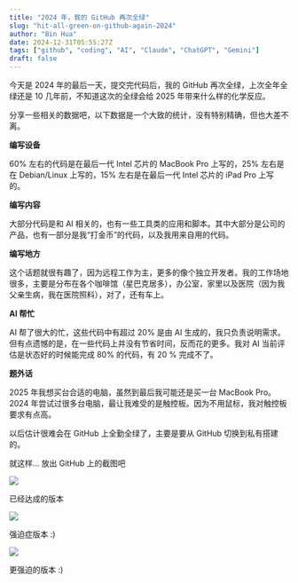 ```yaml
---
title: "2024 年，我的 GitHub 再次全绿"
slug: "hit-all-green-on-github-again-2024"
author: "Bin Hua"
date: 2024-12-31T05:55:27Z
tags: ["github", "coding", "AI", "Claude", "ChatGPT", "Gemini"]
draft: false
---
```


今天是 2024 年的最后一天，提交完代码后，我的 GitHub 再次全绿，上次全年全绿还是 10 几年前，不知道这次的全绿会给 2025 年带来什么样的化学反应。

分享一些相关的数据吧，以下数据是一个大致的统计，没有特别精确，但也大差不离。

**编写设备**

60% 左右的代码是在最后一代 Intel 芯片的 MacBook Pro 上写的，25% 左右是在 Debian/Linux 上写的，15% 左右是在最后一代 Intel 芯片的 iPad Pro 上写的。

**编写内容**

大部分代码是和 AI 相关的，也有一些工具类的应用和脚本。其中大部分是公司的产品，也有一部分是我“打金币”的代码，以及我用来自用的代码。

**编写地方**

这个话题就很有趣了，因为远程工作为主，更多的像个独立开发者。我的工作场地很多，主要是分布在各个咖啡馆（星巴克居多），办公室，家里以及医院（因为我父亲生病，我在医院照料），对了，还有车上。

**AI 帮忙**

AI 帮了很大的忙，这些代码中有超过 20% 是由  AI 生成的，我只负责说明需求。但有点遗憾的是，在一些代码上并没有节省时间，反而花的更多。我对 AI 当前评估是状态好的时候能完成 80% 的代码，有 20 % 完成不了。

**题外话**

2025 年我想买台合适的电脑，虽然到最后我可能还是买一台 MacBook Pro。2024 年尝试过很多台电脑，最让我难受的是触控板。因为不用鼠标，我对触控板要求有点高。

以后估计很难会在 GitHub 上全勤全绿了，主要是要从 GitHub 切换到私有搭建的。

就这样... 放出 GitHub 上的截图吧


![](https://storage.tourcoder.com/tcblog/hit-all-green-on-github-again-2024-01.png)

已经达成的版本

![](https://storage.tourcoder.com/tcblog/hit-all-green-on-github-again-2024-02.png)

强迫症版本 :)

![](https://storage.tourcoder.com/tcblog/hit-all-green-on-github-again-2024-03.png)

更强迫的版本 :)